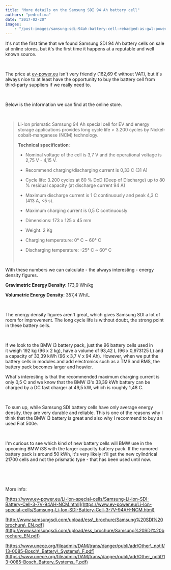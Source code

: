 ```yaml
---
title: "More details on the Samsung SDI 94 Ah battery cell"
authors: "pedrolima"
date: "2017-02-20"
images: 
    - "/post-images/samsung-sdi-94ah-battery-cell-rebadged-as-gwl-power.avif"
---
```


It's not the first time that we found Samsung SDI 94 Ah battery cells on sale at online stores, but it's the first time it happens at a reputable and well known source.

 

The price at [ev-power.eu](https://www.ev-power.eu/Li-Ion-special-cells/Samsung-Li-Ion-SDI-Battery-Cell-3-7V-94AH-NCM.html) isn't very friendly (162,69 € without VAT), but it's always nice to at least have the opportunity to buy the battery cell from third-party suppliers if we really need to.

 

Below is the information we can find at the online store.

 

> Li-Ion prismatic Samsung 94 Ah special cell for EV and energy storage applications provides long cycle life > 3.200 cycles by Nickel-cobalt-manganese (NCM) technology.
> 
> **Technical specification**:
> 
> - Nominal voltage of the cell is 3,7 V and the operational voltage is 2,75 V - 4,15 V.
> 
> - Recommend charging/discharging current is 0,33 C (31 A)
> 
> - Cycle life: 3.200 cycles at 80 % DoD (Deep of Discharge) up to 80 % residual capacity (at discharge current 94 A)
> 
> - Maximum discharge current is 1 C continuously and peak 4,3 C (413 A, <5 s).
> 
> - Maximum charging current is 0,5 C continuously
> 
> - Dimensions: 173 x 125 x 45 mm
> 
> - Weight: 2 Kg
> 
> - Charging temperature: 0° C ~ 60° C
> 
> - Discharging temperature: -25° C ~ 60° C
> 
>  

With these numbers we can calculate - the always interesting - energy density figures.

**Gravimetric Energy Density**: 173,9 Wh/kg

**Volumetric Energy Density**: 357,4 Wh/L

 

The energy density figures aren't great, which gives Samsung SDI a lot of room for improvement. The long cycle life is without doubt, the strong point in these battery cells.

 

If we look to the BMW i3 battery pack, just the 96 battery cells used in it weigh 192 kg (96 x 2 kg), have a volume of 93,42 L (96 x 0,973125 L) and a capacity of 33,39 kWh (96 x 3,7 V x 94 Ah). However, when we put the battery cells in modules and add electronics such as a TMS and BMS, the battery pack becomes larger and heavier.

What's interesting is that the recommended maximum charging current is only 0,5 C and we know that the BMW i3's 33,39 kWh battery can be charged by a DC fast charger at 49,5 kW, which is roughly 1,48 C.

 

To sum up, while Samsung SDI battery cells have only average energy density, they are very durable and reliable. This is one of the reasons why I think that the BMW i3 battery is great and also why I recommend to buy an used Fiat 500e.

 

I'm curious to see which kind of new battery cells will BMW use in the upcoming BMW i3S with the larger capacity battery pack. If the rumored battery pack is around 50 kWh, it's very likely it'll get the new cylindrical 21700 cells and not the prismatic type - that has been used until now.

 

 

More info:

[https://www.ev-power.eu/Li-Ion-special-cells/Samsung-Li-Ion-SDI-Battery-Cell-3-7V-94AH-NCM.html](https://www.ev-power.eu/Li-Ion-special-cells/Samsung-Li-Ion-SDI-Battery-Cell-3-7V-94AH-NCM.html)

[http://www.samsungsdi.com/upload/ess\_brochure/Samsung%20SDI%20brochure\_EN.pdf](http://www.samsungsdi.com/upload/ess_brochure/Samsung%20SDI%20brochure_EN.pdf)

[https://www.unece.org/fileadmin/DAM/trans/danger/publi/adr/Other\_notif/13-0085-Bosch\_Battery\_Systems\_F.pdf](https://www.unece.org/fileadmin/DAM/trans/danger/publi/adr/Other_notif/13-0085-Bosch_Battery_Systems_F.pdf)
